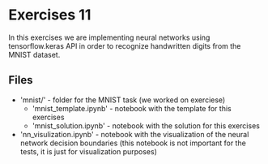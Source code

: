 # Exercises 11

In this exercises we are implementing neural networks using tensorflow.keras API in order to recognize handwritten digits from the MNIST dataset.

## Files

- 'mnist/' - folder for the MNIST task (we worked on exerciese)
    - 'mnist_template.ipynb' - notebook with the template for this exercises
    - 'mnist_solution.ipynb' - notebook with the solution for this exercises
- 'nn_visulization.ipynb' - notebook with the visualization of the neural network decision boundaries (this notebook is not important for the tests, it is just for visualization purposes)